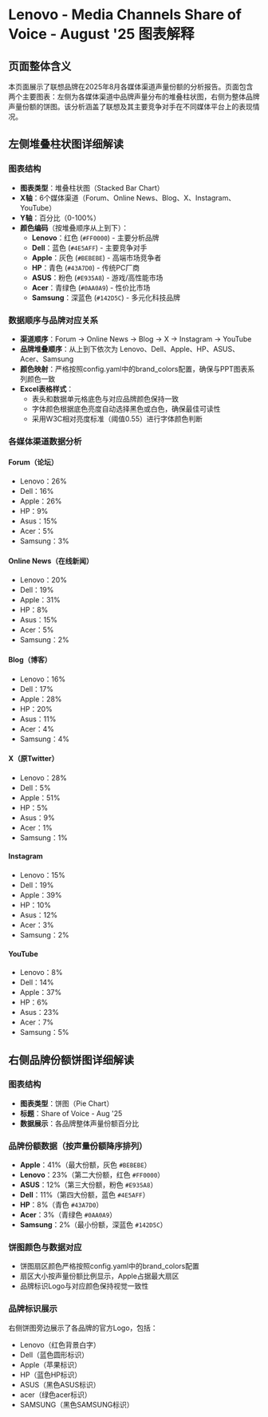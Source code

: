 # Lenovo - Media Channels Share of Voice - August '25 图表解释

## 页面整体含义

本页面展示了联想品牌在2025年8月各媒体渠道声量份额的分析报告。页面包含两个主要图表：左侧为各媒体渠道中品牌声量分布的堆叠柱状图，右侧为整体品牌声量份额的饼图。该分析涵盖了联想及其主要竞争对手在不同媒体平台上的表现情况。

## 左侧堆叠柱状图详细解读

### 图表结构
- **图表类型**：堆叠柱状图（Stacked Bar Chart）
- **X轴**：6个媒体渠道（Forum、Online News、Blog、X、Instagram、YouTube）
- **Y轴**：百分比（0-100%）
- **颜色编码**（按堆叠顺序从上到下）：
  - **Lenovo**：红色 (`#FF0000`) - 主要分析品牌
  - **Dell**：蓝色 (`#4E5AFF`) - 主要竞争对手
  - **Apple**：灰色 (`#BEBEBE`) - 高端市场竞争者
  - **HP**：青色 (`#43A7D0`) - 传统PC厂商
  - **ASUS**：粉色 (`#E935A8`) - 游戏/高性能市场
  - **Acer**：青绿色 (`#0AA0A9`) - 性价比市场
  - **Samsung**：深蓝色 (`#142D5C`) - 多元化科技品牌

### 数据顺序与品牌对应关系
- **渠道顺序**：Forum → Online News → Blog → X → Instagram → YouTube
- **品牌堆叠顺序**：从上到下依次为 Lenovo、Dell、Apple、HP、ASUS、Acer、Samsung
- **颜色映射**：严格按照config.yaml中的brand_colors配置，确保与PPT图表系列颜色一致
- **Excel表格样式**：
  - 表头和数据单元格底色与对应品牌颜色保持一致
  - 字体颜色根据底色亮度自动选择黑色或白色，确保最佳可读性
  - 采用W3C相对亮度标准（阈值0.55）进行字体颜色判断

### 各媒体渠道数据分析

#### Forum（论坛）
- Lenovo：26%
- Dell：16%
- Apple：26%
- HP：9%
- Asus：15%
- Acer：5%
- Samsung：3%

#### Online News（在线新闻）
- Lenovo：20%
- Dell：19%
- Apple：31%
- HP：8%
- Asus：15%
- Acer：5%
- Samsung：2%

#### Blog（博客）
- Lenovo：16%
- Dell：17%
- Apple：28%
- HP：20%
- Asus：11%
- Acer：4%
- Samsung：4%

#### X（原Twitter）
- Lenovo：28%
- Dell：5%
- Apple：51%
- HP：5%
- Asus：9%
- Acer：1%
- Samsung：1%

#### Instagram
- Lenovo：15%
- Dell：19%
- Apple：39%
- HP：10%
- Asus：12%
- Acer：3%
- Samsung：2%

#### YouTube
- Lenovo：8%
- Dell：14%
- Apple：37%
- HP：6%
- Asus：23%
- Acer：7%
- Samsung：5%

## 右侧品牌份额饼图详细解读

### 图表结构
- **图表类型**：饼图（Pie Chart）
- **标题**：Share of Voice - Aug '25
- **数据展示**：各品牌整体声量份额百分比

### 品牌份额数据（按声量份额降序排列）
- **Apple**：41%（最大份额，灰色 `#BEBEBE`）
- **Lenovo**：23%（第二大份额，红色 `#FF0000`）
- **ASUS**：12%（第三大份额，粉色 `#E935A8`）
- **Dell**：11%（第四大份额，蓝色 `#4E5AFF`）
- **HP**：8%（青色 `#43A7D0`）
- **Acer**：3%（青绿色 `#0AA0A9`）
- **Samsung**：2%（最小份额，深蓝色 `#142D5C`）

### 饼图颜色与数据对应
- 饼图扇区颜色严格按照config.yaml中的brand_colors配置
- 扇区大小按声量份额比例显示，Apple占据最大扇区
- 品牌标识Logo与对应颜色保持视觉一致性

### 品牌标识展示
右侧饼图旁边展示了各品牌的官方Logo，包括：
- Lenovo（红色背景白字）
- Dell（蓝色圆形标识）
- Apple（苹果标识）
- HP（蓝色HP标识）
- ASUS（黑色ASUS标识）
- acer（绿色acer标识）
- SAMSUNG（黑色SAMSUNG标识）